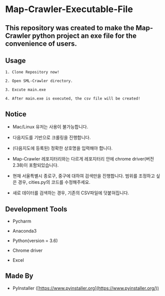 # Map-Crawler-Executable-File

## This repository was created to make the Map-Crawler python project an exe file for the convenience of users.

## Usage

```
1. Clone Repository now!

2. Open SML-Crawler directory.

3. Excute main.exe

4. After main.exe is executed, the csv file will be created!
```

## Notice
* Mac/Linux 유저는 사용이 불가능합니다.

* 다음지도를 기반으로 크롤링을 진행합니다.

* (다음지도에 등록된) 정확한 상호명을 입력해야 합니다.

* Map-Crawler 레포지터리와는 다르게 레포지터리 안에 chrome driver(버전 2.38)이 포함되있습니다.

* 현재 서울특별시 종로구, 중구에 대하여 검색만을 진행합니다. 범위를 조정하고 싶은 경우,
cities.py의 코드를 수정해주세요.

* 새로 데이터를 검색하는 경우, 기존의 CSV파일에 덧붙혀집니다.

## Development Tools

* Pycharm

* Anaconda3

* Python(version = 3.6)

* Chrome driver

* Excel

## Made By

* PyInstaller ([https://www.pyinstaller.org](https://www.pyinstaller.org/))
